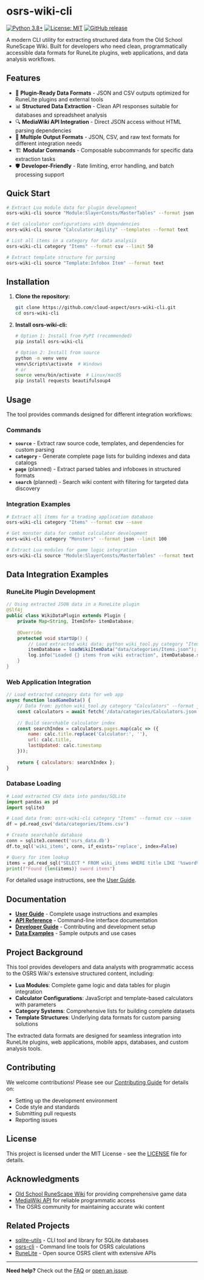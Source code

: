 # osrs-wiki-cli

[![Python 3.8+](https://img.shields.io/badge/python-3.8+-blue.svg)](https://www.python.org/downloads/)
[![License: MIT](https://img.shields.io/badge/License-MIT-yellow.svg)](https://opensource.org/licenses/MIT)
[![GitHub release](https://img.shields.io/github/v/release/cloud-aspect/osrs-wiki-cli?include_prereleases)](https://github.com/cloud-aspect/osrs-wiki-cli/releases)

A modern CLI utility for extracting structured data from the Old School RuneScape Wiki. Built for developers who need clean, programmatically accessible data formats for RuneLite plugins, web applications, and data analysis workflows.

## Features

- 🔌 **Plugin-Ready Data Formats** - JSON and CSV outputs optimized for RuneLite plugins and external tools
- 📊 **Structured Data Extraction** - Clean API responses suitable for databases and spreadsheet analysis  
- 🔍 **MediaWiki API Integration** - Direct JSON access without HTML parsing dependencies
- 📄 **Multiple Output Formats** - JSON, CSV, and raw text formats for different integration needs
- 🏗️ **Modular Commands** - Composable subcommands for specific data extraction tasks
- 🛡️ **Developer-Friendly** - Rate limiting, error handling, and batch processing support

## Quick Start

```bash
# Extract Lua module data for plugin development  
osrs-wiki-cli source "Module:SlayerConsts/MasterTables" --format json

# Get calculator configurations with dependencies
osrs-wiki-cli source "Calculator:Agility" --templates --format text

# List all items in a category for data analysis
osrs-wiki-cli category "Items" --format csv --limit 50

# Extract template structure for parsing
osrs-wiki-cli source "Template:Infobox Item" --format text
```

## Installation

1. **Clone the repository:**
   ```bash
   git clone https://github.com/cloud-aspect/osrs-wiki-cli.git
   cd osrs-wiki-cli
   ```

2. **Install osrs-wiki-cli:**
   ```bash
   # Option 1: Install from PyPI (recommended)
   pip install osrs-wiki-cli
   
   # Option 2: Install from source
   python -m venv venv
   venv\Scripts\activate  # Windows
   # or
   source venv/bin/activate  # Linux/macOS
   pip install requests beautifulsoup4
   ```

## Usage

The tool provides commands designed for different integration workflows:

### Commands

- **`source`** - Extract raw source code, templates, and dependencies for custom parsing
- **`category`** - Generate complete page lists for building indexes and data catalogs  
- **`page`** (planned) - Extract parsed tables and infoboxes in structured formats
- **`search`** (planned) - Search wiki content with filtering for targeted data discovery

### Integration Examples

```bash
# Extract all items for a trading application database
osrs-wiki-cli category "Items" --format csv --save

# Get monster data for combat calculator development  
osrs-wiki-cli category "Monsters" --format json --limit 100

# Extract Lua modules for game logic integration
osrs-wiki-cli source "Module:SlayerConsts/MasterTables" --format text
```

## Data Integration Examples

### RuneLite Plugin Development
```java
// Using extracted JSON data in a RuneLite plugin
@Slf4j
public class WikiDataPlugin extends Plugin {
    private Map<String, ItemInfo> itemDatabase;
    
    @Override
    protected void startUp() {
        // Load extracted wiki data: python wiki_tool.py category "Items" --format json
        itemDatabase = loadWikiItemData("data/categories/Items.json");
        log.info("Loaded {} items from wiki extraction", itemDatabase.size());
    }
}
```

### Web Application Integration
```javascript
// Load extracted category data for web app
async function loadGameData() {
    // Data from: python wiki_tool.py category "Calculators" --format json --save
    const calculators = await fetch('/data/categories/Calculators.json').then(r => r.json());
    
    // Build searchable calculator index
    const searchIndex = calculators.pages.map(calc => ({
        name: calc.title.replace('Calculator:', ''),
        url: calc.title,
        lastUpdated: calc.timestamp
    }));
    
    return { calculators: searchIndex };
}
```

### Database Loading
```python
# Load extracted CSV data into pandas/SQLite
import pandas as pd
import sqlite3

# Load data from: osrs-wiki-cli category "Items" --format csv --save  
df = pd.read_csv('data/categories/Items.csv')

# Create searchable database
conn = sqlite3.connect('osrs_data.db')
df.to_sql('wiki_items', conn, if_exists='replace', index=False)

# Query for item lookup
items = pd.read_sql("SELECT * FROM wiki_items WHERE title LIKE '%sword%'", conn)
print(f"Found {len(items)} sword items")
```

For detailed usage instructions, see the [User Guide](docs/usage/README.md).

## Documentation

- **[User Guide](docs/usage/README.md)** - Complete usage instructions and examples
- **[API Reference](docs/api/README.md)** - Command-line interface documentation
- **[Developer Guide](docs/development/README.md)** - Contributing and development setup
- **[Data Examples](docs/examples/README.md)** - Sample outputs and use cases

## Project Background

This tool provides developers and data analysts with programmatic access to the OSRS Wiki's extensive structured content, including:

- **Lua Modules**: Complete game logic and data tables for plugin integration
- **Calculator Configurations**: JavaScript and template-based calculators with parameters
- **Category Systems**: Comprehensive lists for building complete datasets  
- **Template Structures**: Underlying data formats for custom parsing solutions

The extracted data formats are designed for seamless integration into RuneLite plugins, web applications, mobile apps, databases, and custom analysis tools.

## Contributing

We welcome contributions! Please see our [Contributing Guide](docs/development/contributing.md) for details on:

- Setting up the development environment  
- Code style and standards
- Submitting pull requests
- Reporting issues

## License

This project is licensed under the MIT License - see the [LICENSE](LICENSE) file for details.

## Acknowledgments

- [Old School RuneScape Wiki](https://oldschool.runescape.wiki/) for providing comprehensive game data
- [MediaWiki API](https://www.mediawiki.org/wiki/API:Main_page) for reliable programmatic access
- The OSRS community for maintaining accurate wiki content

## Related Projects

- [sqlite-utils](https://github.com/simonw/sqlite-utils) - CLI tool and library for SQLite databases
- [osrs-cli](https://github.com/LucasPickering/osrs-cli) - Command line tools for OSRS calculations
- [RuneLite](https://github.com/runelite/runelite) - Open source OSRS client with extensive APIs

---

**Need help?** Check out the [FAQ](docs/usage/faq.md) or [open an issue](https://github.com/cloud-aspect/osrs-wiki-cli/issues/new).